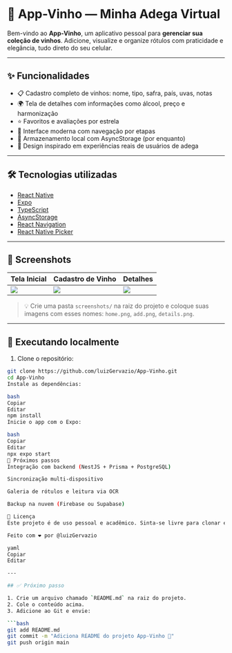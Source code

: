 # 🍷 App-Vinho — Minha Adega Virtual

Bem-vindo ao **App-Vinho**, um aplicativo pessoal para **gerenciar sua coleção de vinhos**. Adicione, visualize e organize rótulos com praticidade e elegância, tudo direto do seu celular.

---

## ✨ Funcionalidades

- 📋 Cadastro completo de vinhos: nome, tipo, safra, país, uvas, notas
- 🌍 Tela de detalhes com informações como álcool, preço e harmonização
- ⭐ Favoritos e avaliações por estrela
- 🔄 Interface moderna com navegação por etapas
- 💾 Armazenamento local com AsyncStorage (por enquanto)
- 📱 Design inspirado em experiências reais de usuários de adega

---

## 🛠️ Tecnologias utilizadas

- [React Native](https://reactnative.dev/)
- [Expo](https://expo.dev/)
- [TypeScript](https://www.typescriptlang.org/)
- [AsyncStorage](https://react-native-async-storage.github.io/async-storage/)
- [React Navigation](https://reactnavigation.org/)
- [React Native Picker](https://github.com/react-native-picker/picker)

---

## 📸 Screenshots

| Tela Inicial | Cadastro de Vinho | Detalhes |
|--------------|-------------------|----------|
| ![](./screenshots/home.png) | ![](./screenshots/add.png) | ![](./screenshots/details.png) |

> 💡 Crie uma pasta `screenshots/` na raiz do projeto e coloque suas imagens com esses nomes: `home.png`, `add.png`, `details.png`.

---

## 🚀 Executando localmente

1. Clone o repositório:

```bash
git clone https://github.com/luizGervazio/App-Vinho.git
cd App-Vinho
Instale as dependências:

bash
Copiar
Editar
npm install
Inicie o app com o Expo:

bash
Copiar
Editar
npx expo start
📌 Próximos passos
Integração com backend (NestJS + Prisma + PostgreSQL)

Sincronização multi-dispositivo

Galeria de rótulos e leitura via OCR

Backup na nuvem (Firebase ou Supabase)

📄 Licença
Este projeto é de uso pessoal e acadêmico. Sinta-se livre para clonar e adaptar conforme necessário.

Feito com ❤️ por @luizGervazio

yaml
Copiar
Editar

---

## ✅ Próximo passo

1. Crie um arquivo chamado `README.md` na raiz do projeto.
2. Cole o conteúdo acima.
3. Adicione ao Git e envie:

```bash
git add README.md
git commit -m "Adiciona README do projeto App-Vinho 🍷"
git push origin main